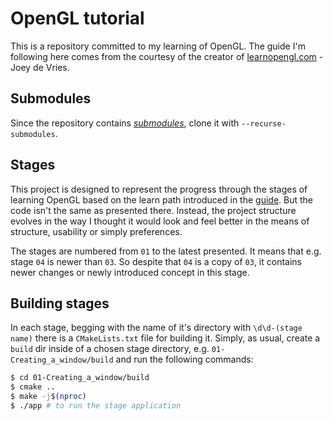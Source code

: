# OpenGL tutorial

This is a repository committed to my learning of OpenGL.
The guide I'm following here comes from the courtesy of
the creator of [learnopengl.com](https://learnopengl.com/Introduction) -  Joey de Vries.

## Submodules

Since the repository contains [*submodules*](https://git-scm.com/book/en/v2/Git-Tools-Submodules),
clone it with `--recurse-submodules`.

## Stages

This project is designed to represent the progress through the stages of learning OpenGL
based on the learn path introduced in the [guide](https://learnopengl.com/Introduction).
But the code isn't the same as presented there. Instead, the project structure evolves
in the way I thought it would look and feel better in the means of structure, usability or
simply preferences.

The stages are numbered from `01` to the latest presented. It means that e.g. stage `04`
is newer than `03`. So despite that `04` is a copy of `03`, it contains newer changes
or newly introduced concept in this stage.

## Building stages

In each stage, begging with the name of it's directory with `\d\d-(stage name)`
there is a `CMakeLists.txt` file for building it. Simply, as usual, create a `build`
dir inside of a chosen stage directory, e.g. `01-Creating_a_window/build` and run the
following commands:
```bash
$ cd 01-Creating_a_window/build
$ cmake ..
$ make -j$(nproc)
$ ./app # to run the stage application
```


